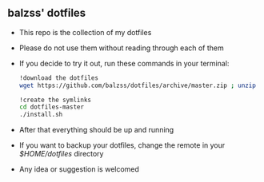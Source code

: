 ## balzss' dotfiles
- This repo is the collection of my dotfiles
- Please do not use them without reading through each of them
- If you decide to try it out, run these commands in your terminal:

    ```bash
    !download the dotfiles
    wget https://github.com/balzss/dotfiles/archive/master.zip ; unzip master.zip ; rm master.zip

    !create the symlinks
    cd dotfiles-master
    ./install.sh
    ```
- After that everything should be up and running
- If you want to backup your dotfiles, change the remote in your _$HOME/dotfiles_ directory
- Any idea or suggestion is welcomed
